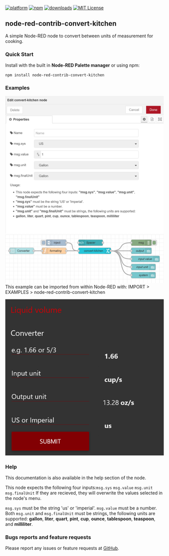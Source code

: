 [![platform](https://img.shields.io/badge/platform-Node--RED-red)](https://nodered.org)
[![npm](https://img.shields.io/npm/v/node-red-contrib-convert-kitchen.svg)](https://www.npmjs.com/package/node-red-contrib-convert-kitchen)
[![downloads](https://img.shields.io/npm/dt/node-red-contrib-convert-kitchen.svg)](https://www.npmjs.com/package/node-red-contrib-convert-kitchen)
[![MIT License](https://img.shields.io/badge/license-MIT-blue.svg)](https://github.com/HaroldPetersInskipp/node-red-contrib-convert-kitchen/blob/main/LICENSE)

## node-red-contrib-convert-kitchen

A simple Node-RED node to convert between units of measurement for cooking.


### Quick Start

Install with the built in <b>Node-RED Palette manager</b> or using npm:
```
npm install node-red-contrib-convert-kitchen
```

### Examples

[<img src="exampleDialog.png">](https://github.com/HaroldPetersInskipp/node-red-contrib-convert-kitchen)
[<img src="example.png">](https://github.com/HaroldPetersInskipp/node-red-contrib-convert-kitchen/blob/main/examples/convert-kitchen.json)
This example can be imported from within Node-RED with:
IMPORT > EXAMPLES > node-red-contrib-convert-kitchen

[<img src="exampleDashboard.png">](https://github.com/HaroldPetersInskipp/node-red-contrib-convert-kitchen/blob/main/examples/convert-kitchen.json)

### Help

This documentation is also available in the help section of the node.

This node expects the following four inputs:<code>msg.sys</code> <code>msg.value</code> <code>msg.unit</code> <code>msg.finalUnit</code>
If they are recieved, they will overwrite the values selected in the node's menu.

<code>msg.sys</code> must be the string 'us' or 'imperial'.
<code>msg.value</code> must be a number.
Both <code>msg.unit</code> and <code>msg.finalUnit</code> must be strings, the following units are supported:
<b>gallon</b>, <b>liter</b>, <b>quart</b>, <b>pint</b>, <b>cup</b>, <b>ounce</b>, <b>tablespoon</b>, <b>teaspoon</b>, and <b>milliliter</b>.

### Bugs reports and feature requests

Please report any issues or feature requests at <a href="https://github.com/HaroldPetersInskipp/node-red-contrib-convert-kitchen/issues">GitHub</a>.